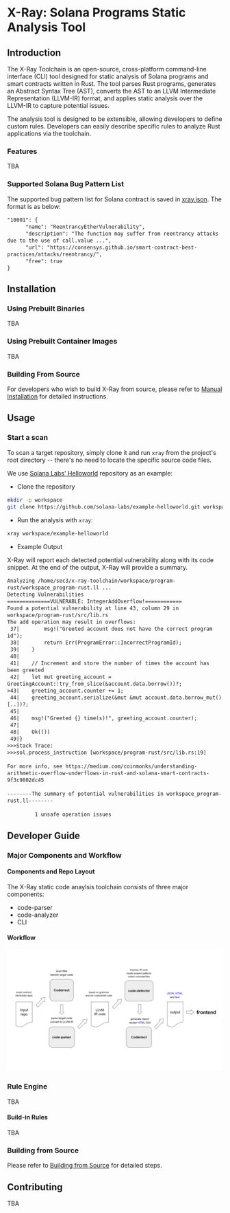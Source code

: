 # X-Ray: Solana Programs Static Analysis Tool

## Introduction

The X-Ray Toolchain is an open-source, cross-platform command-line interface
(CLI) tool designed for static analysis of Solana programs and smart contracts
written in Rust. The tool parses Rust programs, generates an Abstract Syntax
Tree (AST), converts the AST to an LLVM Intermediate Representation (LLVM-IR)
format, and applies static analysis over the LLVM-IR to capture potential
issues.

The analysis tool is designed to be extensible, allowing developers to define
custom rules. Developers can easily describe specific rules to analyze Rust
applications via the toolchain.

### Features

TBA

### Supported Solana Bug Pattern List

The supported bug pattern list for Solana contract is saved in
[xray.json](./xray/package/conf/xray.json). The format is as below:

```
"10001": {
      "name": "ReentrancyEtherVulnerability",
      "description": "The function may suffer from reentrancy attacks due to the use of call.value ...",
      "url": "https://consensys.github.io/smart-contract-best-practices/attacks/reentrancy/",
      "free": true
}
```

## Installation

### Using Prebuilt Binaries

TBA

### Using Prebuilt Container Images

TBA

### Building From Source

For developers who wish to build X-Ray from source, please refer to
[Manual Installation](./README.md#manual-installation) for detailed
instructions.

## Usage

### Start a scan

To scan a target repository, simply clone it and run `xray` from the
project's root directory -- there's no need to locate the specific source code
files.

We use
[Solana Labs' Helloworld](https://github.com/solana-labs/example-helloworld.git)
repository as an example:

* Clone the repository

```sh
mkdir -p workspace
git clone https://github.com/solana-labs/example-helloworld.git workspace/example-helloworld
```

* Run the analysis with `xray`:

```sh
xray workspace/example-helloworld
```

* Example Output

X-Ray will report each detected potential vulnerability along with its code
snippet. At the end of the output, X-Ray will provide a summary.

```
Analyzing /home/sec3/x-ray-toolchain/workspace/program-rust/workspace_program-rust.ll ...
Detecting Vulnerabilities
==============VULNERABLE: IntegerAddOverflow!============
Found a potential vulnerability at line 43, column 29 in workspace/program-rust/src/lib.rs
The add operation may result in overflows:
 37|        msg!("Greeted account does not have the correct program id");
 38|        return Err(ProgramError::IncorrectProgramId);
 39|    }
 40|
 41|    // Increment and store the number of times the account has been greeted
 42|    let mut greeting_account = GreetingAccount::try_from_slice(&account.data.borrow())?;
>43|    greeting_account.counter += 1;
 44|    greeting_account.serialize(&mut &mut account.data.borrow_mut()[..])?;
 45|
 46|    msg!("Greeted {} time(s)!", greeting_account.counter);
 47|
 48|    Ok(())
 49|}
>>>Stack Trace:
>>>sol.process_instruction [workspace/program-rust/src/lib.rs:19]

For more info, see https://medium.com/coinmonks/understanding-arithmetic-overflow-underflows-in-rust-and-solana-smart-contracts-9f3c9802dc45

--------The summary of potential vulnerabilities in workspace_program-rust.ll--------

         1 unsafe operation issues
```

## Developer Guide

### Major Components and Workflow

#### Components and Repo Layout

The X-Ray static code anaylsis toolchain consists of three major components:

* code-parser
* code-analyzer
* CLI

#### Workflow

<img src="./docs/images/workflow.jpg" width="1100px">


### Rule Engine

TBA

#### Build-in Rules

TBA

### Building from Source

Please refer to [Building from Source](docs/building.md) for detailed steps.

## Contributing

TBA
